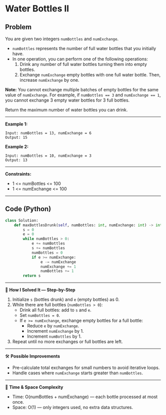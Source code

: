 
# Water Bottles II

## Problem
You are given two integers `numBottles` and `numExchange`.

- `numBottles` represents the number of full water bottles that you initially have.  
- In one operation, you can perform one of the following operations:
  1. Drink any number of full water bottles turning them into empty bottles.
  2. Exchange `numExchange` empty bottles with one full water bottle. Then, increase `numExchange` by one.

**Note:** You cannot exchange multiple batches of empty bottles for the same value of `numExchange`. For example, if `numBottles == 3` and `numExchange == 1`, you cannot exchange 3 empty water bottles for 3 full bottles.

Return the maximum number of water bottles you can drink.

---

**Example 1:**
```
Input: numBottles = 13, numExchange = 6
Output: 15
```

**Example 2:**
```
Input: numBottles = 10, numExchange = 3
Output: 13
```

---

**Constraints:**
- 1 <= numBottles <= 100  
- 1 <= numExchange <= 100  

---

## Code (Python)
```python
class Solution:
    def maxBottlesDrunk(self, numBottles: int, numExchange: int) -> int:
        s = 0
        e = 0
        while numBottles > 0:
            e += numBottles
            s += numBottles
            numBottles = 0
            if e >= numExchange:
                e -= numExchange
                numExchange += 1
                numBottles += 1
        return s
```

---

🧩 **How I Solved It — Step-by-Step**  
1. Initialize `s` (bottles drunk) and `e` (empty bottles) as 0.  
2. While there are full bottles (`numBottles > 0`):  
   - Drink all full bottles: add to `s` and `e`.  
   - Set `numBottles = 0`.  
   - If `e >= numExchange`, exchange empty bottles for a full bottle:  
     - Reduce `e` by `numExchange`.  
     - Increment `numExchange` by 1.  
     - Increment `numBottles` by 1.  
3. Repeat until no more exchanges or full bottles are left.  

---

🛠️ **Possible Improvements**  
- Pre-calculate total exchanges for small numbers to avoid iterative loops.  
- Handle cases where `numExchange` starts greater than `numBottles`.  

---

🧠 **Time & Space Complexity**  
- Time: O(numBottles + numExchange) — each bottle processed at most once.  
- Space: O(1) — only integers used, no extra data structures.  
